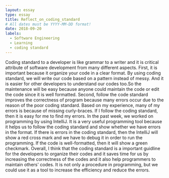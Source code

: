 ```yaml
---
layout: essay
type: essay
title: Reflect_on_coding_standard
# All dates must be YYYY-MM-DD format!
date: 2018-09-20
labels:
  - Software Engineering
  - Learning
  - coding standard
---
```

  Coding standard to a developer is like grammar to a writer and it is critical attribute of software development from many different aspects. 
  First, it is important because it organize your code in a clear format. By using coding standard, we will write our code based on a pattern instead of messy. And it is easier for other developers to understand our codes too.So the maintenance will be easy because anyone could maintain the code or edit the code since it is well formatted.
  Second, follow the code standard improves the correctness of program because many errors occur due to the reason of the poor coding standard. Based on my experience, many of my errors is because of missing curly-braces. If I follow the coding standard, then it is easy for me to find my errors.
  In the past week, we worked on programming by using IntelliJ. It is a very useful programming tool because it helps us to follow the coding standard and show whether we have errors in the format. If there is errors in the coding standard, then the IntelliJ will show a red cross mark and we have to debug it in order to run the programming. If the code is well-formatted, then it will show a green checkmark.
   Overall, I think that the coding standard is a important guidline for the developers to organize their codes and it saves time for us by increasing the correctness of the codes and it also help programmers to maintain others' codes. It is not only a procedure in programming, but we could use it as a tool to increase the efficiency and reduce the errors. 

